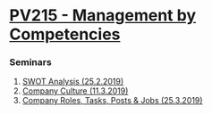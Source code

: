 # [PV215 - Management by Competencies](https://is.muni.cz/predmet/fi/jaro2019/PV215)

### Seminars

1. [SWOT Analysis (25.2.2019)](https://github.com/europ/MUNI-FI-PV215/blob/master/01_seminar_25.2.2019/doc.pdf)
2. [Company Culture (11.3.2019)](https://github.com/europ/MUNI-FI-PV215/blob/master/02_seminar_11.3.2019/doc.pdf)
3. [Company Roles, Tasks, Posts & Jobs (25.3.2019)](https://github.com/europ/MUNI-FI-PV215/blob/master/03_seminar_25.3.2019/doc.pdf)
